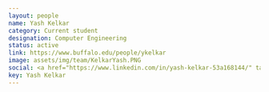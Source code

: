 ```yaml
---
layout: people
name: Yash Kelkar
category: Current student
designation: Computer Engineering
status: active
link: https://www.buffalo.edu/people/ykelkar
image: assets/img/team/KelkarYash.PNG
social: <a href="https://www.linkedin.com/in/yash-kelkar-53a168144/" target="_blank"><i class="icofont-linkedin"></i></a><a href="ynkelka.github.io" target="_blank"><i class="icofont-web"></i></a><a href="mailto:yashnkelkar@gmail.com" target="_blank"><i class="icofont-email"></i></a>
key: Yash Kelkar
---
```


